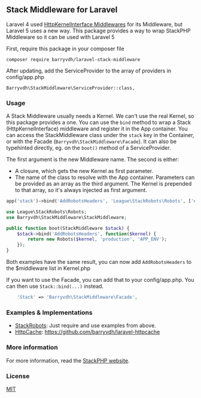 ## Stack Middleware for Laravel

Laravel 4 used [HttpKernelInterface Middlewares](http://stackphp.com/middlewares/) for its Middleware, but Laravel 5 uses a new way.
This package provides a way to wrap StackPHP Middleware so it can be used with Laravel 5

First, require this package in your composer file

    composer require barryvdh/laravel-stack-middleware

After updating, add the ServiceProvider to the array of providers in config/app.php

    Barryvdh\StackMiddleware\ServiceProvider::class,

### Usage

A Stack Middleware usually needs a Kernel. We can't use the real Kernel, so this package provides a one. 
You can use the `bind` method to wrap a Stack (HttpKernelInterface) middleware and register it in the App container.
You can access the StackMiddleware class under the `stack` key in the Container, or with the Facade (`Barryvdh\StackMiddleware\Facade`). It can also be typehinted directly, eg. on the `boot()` method of a ServiceProvider.

The first argument is the new Middleware name. The second is either:
 - A closure, which gets the new Kernel as first parameter.
 - The name of the class to resolve with the App container. Parameters can be provided as an array as the third argument. The Kernel is prepended to that array, so it's always injected as first argument.

```php
app('stack')->bind('AddRobotsHeaders', 'League\StackRobots\Robots', ['env' => 'production', 'envVar' => 'APP_ENV']);
```

```php
use League\StackRobots\Robots;
use Barryvdh\StackMiddleware\StackMiddleware;

public function boot(StackMiddleware $stack) {
    $stack->bind('AddRobotsHeaders', function($kernel) {
        return new Robots($kernel, 'production', 'APP_ENV');
    });
}
```  

Both examples have the same result, you can now add `AddRobotsHeaders` to the $middleware list in Kernel.php

If you want to use the Facade, you can add that to your config/app.php. You can then use `Stack::bind(...)` instead.

```php
    'Stack' => 'Barryvdh\StackMiddleware\Facade',
``` 

### Examples & Implementations

 - [StackRobots](https://github.com/thephpleague/stack-robots): Just require and use examples from above.
 - [HttpCache](http://symfony.com/doc/current/book/http_cache.html): https://github.com/barryvdh/laravel-httpcache

### More information
For more information, read the [StackPHP website](http://stackphp.com/).

### License
[MIT](LICENSE)
